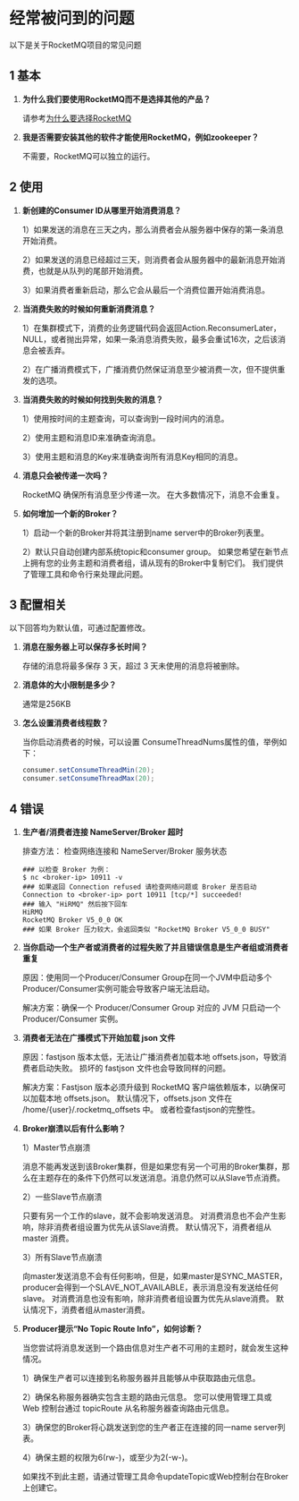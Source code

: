 # 经常被问到的问题

以下是关于RocketMQ项目的常见问题

## 1 基本

1. **为什么我们要使用RocketMQ而不是选择其他的产品？**

   请参考[为什么要选择RocketMQ](http://rocketmq.apache.org/docs/motivation/)

2. **我是否需要安装其他的软件才能使用RocketMQ，例如zookeeper？**

   不需要，RocketMQ可以独立的运行。

## 2 使用

1. **新创建的Consumer ID从哪里开始消费消息？**

   1）如果发送的消息在三天之内，那么消费者会从服务器中保存的第一条消息开始消费。

   2）如果发送的消息已经超过三天，则消费者会从服务器中的最新消息开始消费，也就是从队列的尾部开始消费。

   3）如果消费者重新启动，那么它会从最后一个消费位置开始消费消息。

2. **当消费失败的时候如何重新消费消息？**

   1）在集群模式下，消费的业务逻辑代码会返回Action.ReconsumerLater，NULL，或者抛出异常，如果一条消息消费失败，最多会重试16次，之后该消息会被丢弃。

   2）在广播消费模式下，广播消费仍然保证消息至少被消费一次，但不提供重发的选项。

3. **当消费失败的时候如何找到失败的消息？**

   1）使用按时间的主题查询，可以查询到一段时间内的消息。

   2）使用主题和消息ID来准确查询消息。

   3）使用主题和消息的Key来准确查询所有消息Key相同的消息。

4. **消息只会被传递一次吗？**

   RocketMQ 确保所有消息至少传递一次。 在大多数情况下，消息不会重复。

5. **如何增加一个新的Broker？**

   1）启动一个新的Broker并将其注册到name server中的Broker列表里。

   2）默认只自动创建内部系统topic和consumer group。 如果您希望在新节点上拥有您的业务主题和消费者组，请从现有的Broker中复制它们。 我们提供了管理工具和命令行来处理此问题。

## 3 配置相关

以下回答均为默认值，可通过配置修改。

1. **消息在服务器上可以保存多长时间？**

   存储的消息将最多保存 3 天，超过 3 天未使用的消息将被删除。

2. **消息体的大小限制是多少？**

   通常是256KB

3. **怎么设置消费者线程数？**

   当你启动消费者的时候，可以设置 ConsumeThreadNums属性的值，举例如下：

   ```java
   consumer.setConsumeThreadMin(20);
   consumer.setConsumeThreadMax(20);
   ```

## 4 错误

1. **生产者/消费者连接 NameServer/Broker 超时**
   
   排查方法： 检查网络连接和 NameServer/Broker 服务状态
   ```shell
   ### 以检查 Broker 为例：
   $ nc <broker-ip> 10911 -v
   ### 如果返回 Connection refused 请检查网络问题或 Broker 是否启动
   Connection to <broker-ip> port 10911 [tcp/*] succeeded!
   ### 输入 "HiRMQ" 然后按下回车
   HiRMQ
   RocketMQ Broker V5_0_0 OK
   ### 如果 Broker 压力较大，会返回类似 "RocketMQ Broker V5_0_0 BUSY"
   ```

2. **当你启动一个生产者或消费者的过程失败了并且错误信息是生产者组或消费者重复**

   原因：使用同一个Producer/Consumer Group在同一个JVM中启动多个Producer/Consumer实例可能会导致客户端无法启动。

   解决方案：确保一个 Producer/Consumer Group 对应的 JVM 只启动一个 Producer/Consumer 实例。

3. **消费者无法在广播模式下开始加载 json 文件**

   原因：fastjson 版本太低，无法让广播消费者加载本地 offsets.json，导致消费者启动失败。 损坏的 fastjson 文件也会导致同样的问题。

   解决方案：Fastjson 版本必须升级到 RocketMQ 客户端依赖版本，以确保可以加载本地 offsets.json。 默认情况下，offsets.json 文件在 /home/{user}/.rocketmq_offsets 中。 或者检查fastjson的完整性。

4. **Broker崩溃以后有什么影响？**

   1）Master节点崩溃

   消息不能再发送到该Broker集群，但是如果您有另一个可用的Broker集群，那么在主题存在的条件下仍然可以发送消息。消息仍然可以从Slave节点消费。

   2）一些Slave节点崩溃

   只要有另一个工作的slave，就不会影响发送消息。 对消费消息也不会产生影响，除非消费者组设置为优先从该Slave消费。 默认情况下，消费者组从 master 消费。

   3）所有Slave节点崩溃

   向master发送消息不会有任何影响，但是，如果master是SYNC_MASTER，producer会得到一个SLAVE_NOT_AVAILABLE，表示消息没有发送给任何slave。 对消费消息也没有影响，除非消费者组设置为优先从slave消费。 默认情况下，消费者组从master消费。

5. **Producer提示“No Topic Route Info”，如何诊断？**

   当您尝试将消息发送到一个路由信息对生产者不可用的主题时，就会发生这种情况。

   1）确保生产者可以连接到名称服务器并且能够从中获取路由元信息。

   2）确保名称服务器确实包含主题的路由元信息。 您可以使用管理工具或 Web 控制台通过 topicRoute 从名称服务器查询路由元信息。

   3）确保您的Broker将心跳发送到您的生产者正在连接的同一name server列表。

   4）确保主题的权限为6(rw-)，或至少为2(-w-)。

   如果找不到此主题，请通过管理工具命令updateTopic或Web控制台在Broker上创建它。
